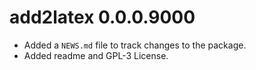 # add2latex 0.0.0.9000

* Added a `NEWS.md` file to track changes to the package.
* Added readme and GPL-3 License.
